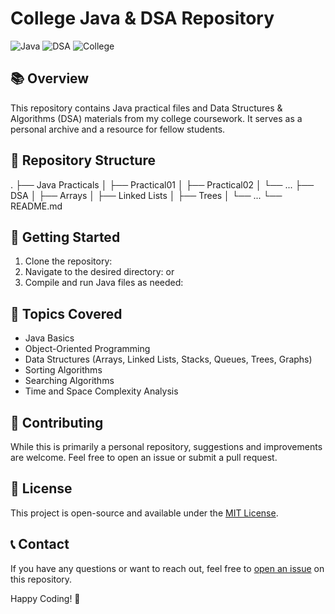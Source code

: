 # College Java & DSA Repository

![Java](https://img.shields.io/badge/Language-Java-orange)
![DSA](https://img.shields.io/badge/Topic-Data%20Structures%20%26%20Algorithms-blue)
![College](https://img.shields.io/badge/Purpose-College%20Practicals-green)

## 📚 Overview

This repository contains Java practical files and Data Structures & Algorithms (DSA) materials from my college coursework. It serves as a personal archive and a resource for fellow students.

## 📂 Repository Structure

.
├── Java Practicals
│   ├── Practical01
│   ├── Practical02
│   └── ...
├── DSA
│   ├── Arrays
│   ├── Linked Lists
│   ├── Trees
│   └── ...
└── README.md

## 🚀 Getting Started

1. Clone the repository:
2. Navigate to the desired directory:
   or
3. Compile and run Java files as needed:

## 🧠 Topics Covered

- Java Basics
- Object-Oriented Programming
- Data Structures (Arrays, Linked Lists, Stacks, Queues, Trees, Graphs)
- Sorting Algorithms
- Searching Algorithms
- Time and Space Complexity Analysis

## 🤝 Contributing

While this is primarily a personal repository, suggestions and improvements are welcome. Feel free to open an issue or submit a pull request.

## 📝 License

This project is open-source and available under the [MIT License](LICENSE).

## 📞 Contact

If you have any questions or want to reach out, feel free to [open an issue](https://github.com/DebdootManna/IdeaProjects) on this repository.

Happy Coding! 🎉
